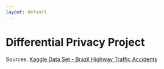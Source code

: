 ```yaml
---
layout: default
---
```

# Differential Privacy Project

Sources: [Kaggle Data Set - Brazil Highway Traffic Accidents](https://www.kaggle.com/datasets/mcamera/brazil-highway-traffic-accidents?resource=download-directory)
